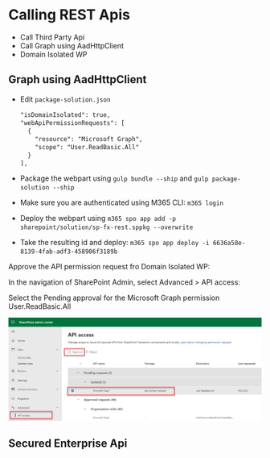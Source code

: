 # Calling REST Apis

- Call Third Party Api
- Call Graph using AadHttpClient
- Domain Isolated WP

## Graph using AadHttpClient

- Edit `package-solution.json`

    ```
    "isDomainIsolated": true,
    "webApiPermissionRequests": [
      {
        "resource": "Microsoft Graph",
        "scope": "User.ReadBasic.All"
      }
    ],
    ```

-   Package the webpart using `gulp bundle --ship` and `gulp package-solution --ship`
-   Make sure you are authenticated using M365 CLI: `m365 login`
-   Deploy the webpart using `m365 spo app add -p sharepoint/solution/sp-fx-rest.sppkg --overwrite`
-   Take the resulting id and deploy: `m365 spo app deploy -i 6636a58e-8139-4fab-adf3-458906f3189b`

Approve the API permission request fro Domain Isolated WP:

In the navigation of SharePoint Admin, select Advanced > API access:

Select the Pending approval for the Microsoft Graph permission User.ReadBasic.All

![sharepoint-admin-portal-02](_images/sharepoint-admin-portal-02.png)

## Secured Enterprise Api

